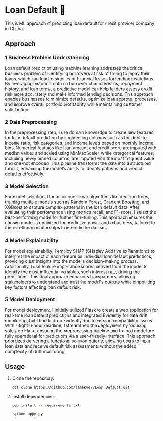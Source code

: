 # **Loan Default** 🚀  
This is ML approach of predicting  loan default for credit provider company in Ghana.

## **Approach**  

### 1 Business Problem Understanding
Loan default prediction using machine learning addresses the critical business problem of identifying borrowers at risk of failing to repay their loans, which can lead to significant financial losses for lending institutions. By leveraging historical data on borrower characteristics, repayment history, and loan terms, a predictive model can help lenders assess credit risk more accurately and make informed lending decisions. This approach enables businesses to minimize defaults, optimize loan approval processes, and improve overall portfolio profitability while maintaining customer satisfaction.

 ### 2 Data Preprocessing  
 In the preprocessing step, I use domain knowledge to create new features for loan default prediction by engineering columns such as the debt-to-income ratio, risk categories, and income levels based on monthly income bins. Numerical features like loan amount and credit score are imputed with median values and scaled using MinMaxScaler, while categorical features, including newly binned columns, are imputed with the most frequent value and one-hot encoded. This pipeline transforms the data into a structured format, enhancing the model's ability to identify patterns and predict defaults effectively.

### 3  Model Selection
For model selection, I focus on non-linear algorithms like decision trees, training multiple models such as Random Forest, Gradient Boosting, and XGBoost to capture complex patterns in the loan default data. After evaluating their performance using metrics recall, and F1-score, I select the best-performing model for further fine-tuning. This approach ensures the chosen model is optimized for predictive power and robustness, tailored to the non-linear relationships inherent in the dataset.

### 4 Model Explainability
For model explainability, I employ SHAP (SHapley Additive exPlanations) to interpret the impact of each feature on individual loan default predictions, providing clear insights into the model's decision-making process. Additionally, I use feature importance scores derived from the model to identify the most influential variables, such interest rate, driving the predictions. This dual approach enhances transparency, allowing stakeholders to understand and trust the model's outputs while pinpointing key factors affecting loan default risk.

### 5 Model Deployment
For model deployment, I initially utilized Flask to create a web application for real-time loan default predictions and integrated Evidently for data drift monitoring, but I had to drop Evidently due to version compatibility issues. With a tight 6-hour deadline, I streamlined the deployment by focusing solely on Flask, ensuring the preprocessing pipeline and trained model are fully operational for predictions via a user-friendly interface. This approach prioritizes delivering a functional solution quickly, allowing users to input loan data and receive default risk assessments without the added complexity of drift monitoring.

## **Usage**  
1. Clone the repository:  
   ```sh
   git clone https://github.com/lamakye7/Loan_Default.git
   ```
2. Install dependencies:  
   ```bash
   pip install -r requirements.txt
   ```
   ```bash
   python appy.py
   ```
 
